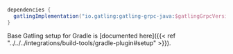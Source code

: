 ```gradle
dependencies {
  gatlingImplementation("io.gatling:gatling-grpc-java:$gatlingGrpcVersion")
}
```

Base Gatling setup for Gradle is [documented here]({{< ref "../../../integrations/build-tools/gradle-plugin#setup" >}}).
